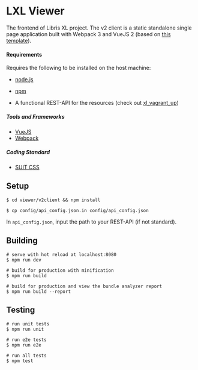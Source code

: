 # LXL Viewer
The frontend of Libris XL project. The v2 client is a static standalone single page application built with Webpack 3 and VueJS 2 (based on [this template](http://vuejs-templates.github.io/webpack/)).

#### Requirements

Requires the following to be installed on the host machine:

* [node.js](http://nodejs.org/) 
* [npm](https://www.npmjs.com/)

* A functional REST-API for the resources (check out [xl_vagrant_up](https://github.com/libris/xl_vagrant_up))

##### Tools and Frameworks
* [VueJS](https://vuejs.org/)
* [Webpack](https://webpack.js.org/)

##### Coding Standard
* [SUIT CSS](https://suitcss.github.io/)

## Setup

    $ cd viewer/v2client && npm install

    $ cp config/api_config.json.in config/api_config.json

In `api_config.json`, input the path to your REST-API (if not standard).


## Building

```
# serve with hot reload at localhost:8080
$ npm run dev

# build for production with minification
$ npm run build

# build for production and view the bundle analyzer report
$ npm run build --report
```

## Testing

```
# run unit tests
$ npm run unit

# run e2e tests
$ npm run e2e

# run all tests
$ npm test
```
